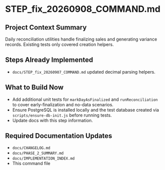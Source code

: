 # STEP_fix_20260908_COMMAND.md

## Project Context Summary
Daily reconciliation utilities handle finalizing sales and generating variance records. Existing tests only covered creation helpers.

## Steps Already Implemented
- `docs/STEP_fix_20260907_COMMAND.md` updated decimal parsing helpers.

## What to Build Now
- Add additional unit tests for `markDayAsFinalized` and `runReconciliation` to cover early-finalization and no-data scenarios.
- Ensure PostgreSQL is installed locally and the test database created via `scripts/ensure-db-init.js` before running tests.
- Update docs with this step information.

## Required Documentation Updates
- `docs/CHANGELOG.md`
- `docs/PHASE_2_SUMMARY.md`
- `docs/IMPLEMENTATION_INDEX.md`
- This command file
